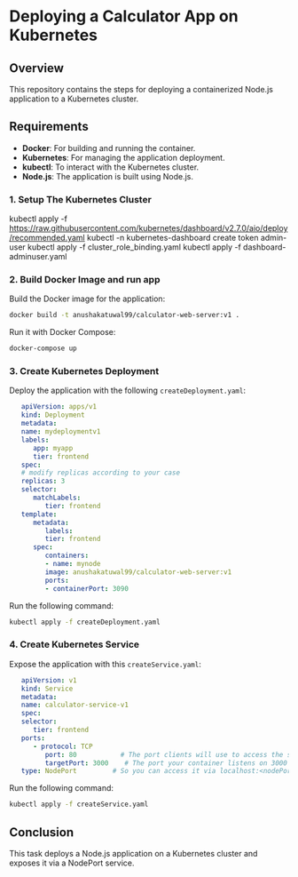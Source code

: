 # Deploying a Calculator App on Kubernetes

## Overview
This repository contains the steps for deploying a containerized Node.js application to a Kubernetes cluster.

## Requirements
- **Docker**: For building and running the container.
- **Kubernetes**: For managing the application deployment.
- **kubectl**: To interact with the Kubernetes cluster.
- **Node.js**: The application is built using Node.js.

### 1. Setup The Kubernetes Cluster
kubectl apply -f https://raw.githubusercontent.com/kubernetes/dashboard/v2.7.0/aio/deploy/recommended.yaml
kubectl -n kubernetes-dashboard create token admin-user
kubectl apply -f cluster_role_binding.yaml
kubectl apply -f dashboard-adminuser.yaml 


### 2. Build Docker Image and run app

Build the Docker image for the application:

```bash
docker build -t anushakatuwal99/calculator-web-server:v1 .
```
Run it with Docker Compose:
```bash
docker-compose up
```

### 3. Create Kubernetes Deployment

Deploy the application with the following `createDeployment.yaml`:

```yaml
   apiVersion: apps/v1
   kind: Deployment
   metadata:
   name: mydeploymentv1
   labels:
      app: myapp
      tier: frontend
   spec:
   # modify replicas according to your case
   replicas: 3
   selector:
      matchLabels:
         tier: frontend
   template:
      metadata:
         labels:
         tier: frontend
      spec:
         containers:
         - name: mynode
         image: anushakatuwal99/calculator-web-server:v1
         ports:
         - containerPort: 3090
```

Run the following command:

```bash
kubectl apply -f createDeployment.yaml
```

### 4. Create Kubernetes Service

Expose the application with this `createService.yaml`:

```yaml
   apiVersion: v1
   kind: Service
   metadata:
   name: calculator-service-v1
   spec:
   selector:
      tier: frontend
   ports:
      - protocol: TCP
         port: 80           # The port clients will use to access the service
         targetPort: 3000    # The port your container listens on 3000
   type: NodePort         # So you can access it via localhost:<nodePort>
```

Run the following command:

```bash
kubectl apply -f createService.yaml
```

## Conclusion
This task deploys a Node.js application on a Kubernetes cluster and exposes it via a NodePort service.
